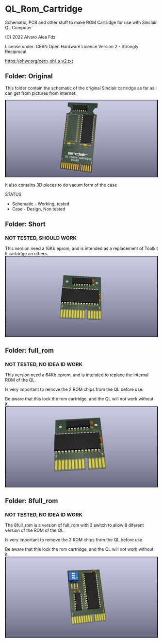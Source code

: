# QL_Rom_Cartridge
Schematic, PCB and other stuff to make ROM Cartridge for use with Sinclair QL Computer

(C) 2022 Alvaro Alea Fdz.

License under: CERN Open Hardware Licence Version 2 - Strongly Reciprocal

https://ohwr.org/cern_ohl_s_v2.txt

## Folder: Original
This folder contain the schematic of the original Sinclair cartridge as far as i can get from pictures from internet.

![My image](original/QL_ROM_Cartridge_original.png) 

It also contains 3D pieces to do vacum form of the case

STATUS
- Schematic - Working, tested
- Case - Design, Non tested

## Folder: Short

### NOT TESTED, SHOULD WORK
This version need a 16Kb eprom, and is intended as a replacement of Toolkit II cartridge an others.
![My image](short/short.png)
## Folder: full_rom

### NOT TESTED, NO IDEA ID WORK
This version need a 64Kb eprom, and is intended to replace the internal ROM of the QL.

Is very important to remove the 2 ROM chips from the QL before use.

Be aware that this lock the rom cartridge, and the QL will not work without it.
![My image](full_rom/full_rom.png)

## Folder: 8full_rom

### NOT TESTED, NO IDEA ID WORK
The 8full_rom is a version of full_rom with 3 switch to allow 8 diferent version of the ROM of the QL.

Is very important to remove the 2 ROM chips from the QL before use.

Be aware that this lock the rom cartridge, and the QL will not work without it.
![My image](8full_roms/8full_roms.png)
